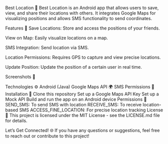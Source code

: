 Best Location 📍
Best Location is an Android app that allows users to save, view, and share their locations with others. It integrates Google Maps for visualizing positions and allows SMS functionality to send coordinates.

Features 🚀
Save Locations: Store and access the positions of your friends.

View on Map: Easily visualize locations on a map.

SMS Integration: Send location via SMS.

Location Permissions: Requires GPS to capture and view precise locations.

Update Position: Update the position of a certain user in real time.

Screenshots 📸

Technologies ⚙️
Android (Java)
Google Maps API 🌍
SMS Permissions 📱
Installation 🔧
Clone this repository
Set up a Google Maps API Key 
Set up a Mock API 
Build and run the app on an Android device
Permissions 🔑
SEND_SMS: To send SMS with location
RECEIVE_SMS: To receive location-based SMS
ACCESS_FINE_LOCATION: For precise location tracking
License 📝
This project is licensed under the MIT License - see the LICENSE.md file for details.

Let’s Get Connected! 🌐
If you have any questions or suggestions, feel free to reach out or contribute to this project!

